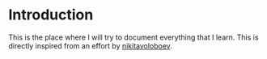 # Introduction

This is the place where I will try to document everything that I learn.
This is directly inspired from an effort by [nikitavoloboev](https://wiki.nikitavoloboev.xyz).
